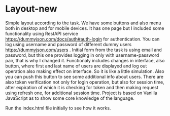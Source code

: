 # Layout-new

Simple layout according to the task. We have some buttons and also menu both in desktop and for mobile devices.
It has one page but I included some functionality using RestAPI service https://dummyjson.com/docs/auth#auth-login for authentication.
You can log using username and password of different dummy users https://dummyjson.com/users .
Initial form from the task is using email and password, but this one provides logging in only with username-password pair, that is why I changed it.
Functionaly includes changes in interface, also button, where first and last name of users are displayed and log out operation also making effect on interface. So it is like a little simulation.
Also you can push this button to see some additional info about users.
There are also token verification not only for login operation, but also for session time, after expiration of which it is checking for token and then making request using refresh one, for additional session time.
Project is based on Vanilla JavaScript as to show some core knowledge of the language.

Run the index.html file initially to see how it works.
